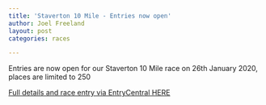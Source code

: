 ```yaml
---
title: 'Staverton 10 Mile - Entries now open'
author: Joel Freeland
layout: post
categories: races

---
```

 
Entries are now open for our Staverton 10 Mile race on 26th January 2020, places are limited to 250  

[Full details and race entry via EntryCentral HERE](https://www.entrycentral.com/event/111305)
